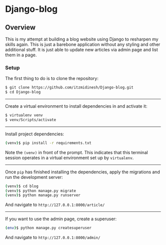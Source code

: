 # Django-blog

## Overview
This is my attempt at building a blog website using Django to resharpen my skills again. This is just a barebone application without any styling and other additional stuff. It is just able to update new articles via admin page and list them in a page.

### Setup

The first thing to do is to clone the repository:

```sh
$ git clone https://github.com/itzmidinesh/Django-blog.git
$ cd Django-blog
```
---
Create a virtual environment to install dependencies in and activate it:

```sh
$ virtualenv venv
$ venv/Scripts/activate
```
---
Install project dependencies:

```sh
(venv)$ pip install -r requirements.txt
```
Note the `(venv)` in front of the prompt. This indicates that this terminal session operates in a virtual environment set up by `virtualenv`.

---
Once `pip` has finished installing the dependencies, apply the migrations and run the development server:
```sh
(venv)$ cd blog
(venv)$ python manage.py migrate
(venv)$ python manage.py runserver
```
And navigate to `http://127.0.0.1:8000/article/`

---
If you want to use the admin page, create a superuser:
```sh
(env)$ python manage.py createsuperuser
```
And navigate to `http://127.0.0.1:8000/admin/`
